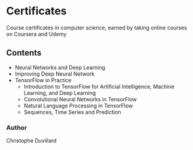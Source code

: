 # Certificates
 Course certificates in computer science, earned by taking online courses on Coursera and Udemy

## Contents

- Neural Networks and Deep Learning
- Improving Deep Neural Network
- TensorFlow in Practice
  - Introduction to TensorFlow for Artificial Intelligence, Machine Learning, and Deep Learning 
  - Convolutional Neural Networks in TensorFlow
  - Natural Language Processing in TensorFlow
  - Sequences, Time Series and Prediction


### Author
Christophe Duvillard
